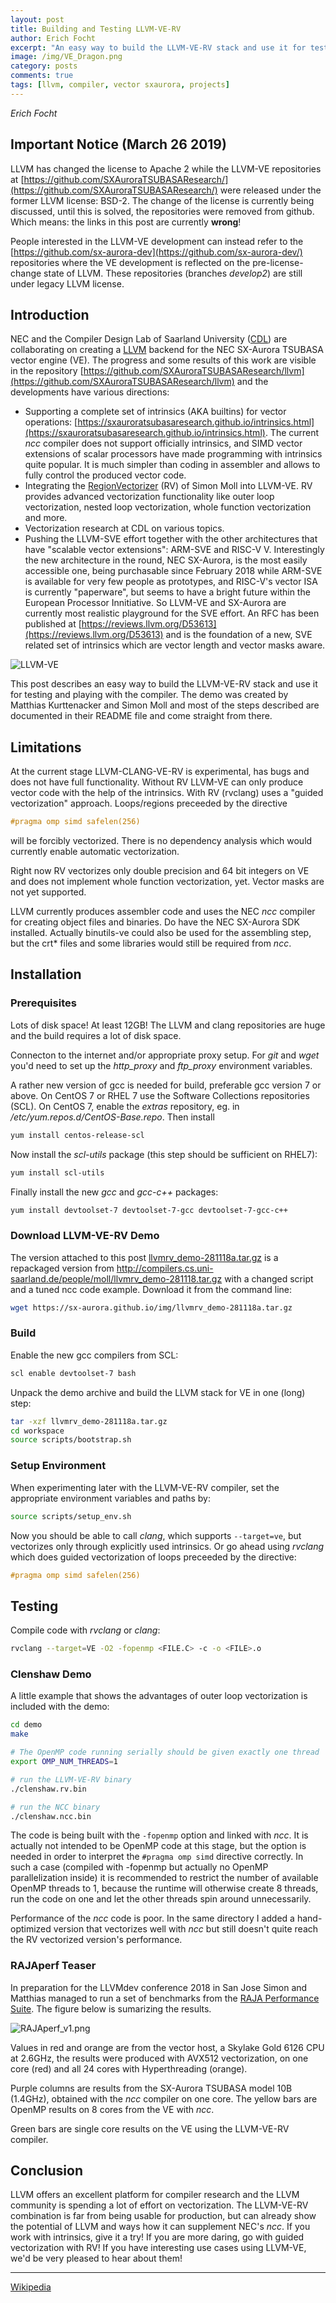 ```yaml
---
layout: post
title: Building and Testing LLVM-VE-RV
author: Erich Focht
excerpt: "An easy way to build the LLVM-VE-RV stack and use it for testing and playing with the compiler."
image: /img/VE_Dragon.png
category: posts
comments: true
tags: [llvm, compiler, vector sxaurora, projects]
---
```


*Erich Focht*

## Important Notice (March 26 2019)

LLVM has changed the license to Apache 2 while the LLVM-VE
repositories at
[https://github.com/SXAuroraTSUBASAResearch/](https://github.com/SXAuroraTSUBASAResearch/)
were released under the former LLVM license: BSD-2. The change of the
license is currently being discussed, until this is solved, the
repositories were removed from github. Which means: the links in this
post are currently **wrong**!

People interested in the LLVM-VE development can instead refer to the
[https://github.com/sx-aurora-dev](https://github.com/sx-aurora-dev/)
repositories where the VE development is reflected on the
pre-license-change state of LLVM. These repositories (branches
*develop2*) are still under legacy LLVM license.


## Introduction

NEC and the Compiler Design Lab of Saarland University
([CDL](http://compilers.cs.uni-saarland.de/)) are collaborating on
creating a [LLVM](https://llvm.org) backend for the NEC SX-Aurora
TSUBASA vector engine (VE). The progress and some results of this work
are visible in the repository
[https://github.com/SXAuroraTSUBASAResearch/llvm](https://github.com/SXAuroraTSUBASAResearch/llvm)
and the developments have various directions:

* Supporting a complete set of intrinsics (AKA builtins) for vector operations: [https://sxauroratsubasaresearch.github.io/intrinsics.html](https://sxauroratsubasaresearch.github.io/intrinsics.html). The current *ncc* compiler does not support officially intrinsics, and SIMD vector extensions of scalar processors have made programming with intrinsics quite popular. It is much simpler than coding in assembler and allows to fully control the produced vector code. 
* Integrating the [RegionVectorizer](https://github.com/cdl-saarland/rv) (RV) of Simon Moll into LLVM-VE. RV provides advanced vectorization functionality like outer loop vectorization, nested loop vectorization, whole function vectorization and more.
* Vectorization research at CDL on various topics.
* Pushing the LLVM-SVE effort together with the other architectures that have "scalable vector extensions": ARM-SVE and RISC-V V. Interestingly the new architecture in the round, NEC SX-Aurora, is the most easily accessible one, being purchasable since February 2018 while ARM-SVE is available for very few people as prototypes, and RISC-V's vector ISA is currently "paperware", but seems to have a bright future within the European Processor Innitiative. So LLVM-VE and SX-Aurora are currently most realistic playground for the SVE effort. An RFC has been published at [https://reviews.llvm.org/D53613](https://reviews.llvm.org/D53613) and is the foundation of a new, SVE related set of intrinsics which are vector length and vector masks aware.

![LLVM-VE](/img/VE_Dragon.png)

This post describes an easy way to build the LLVM-VE-RV stack and use
it for testing and playing with the compiler. The demo was created by
Matthias Kurttenacker and Simon Moll and most of the steps described
are documented in their README file and come straight from there.


## Limitations

At the current stage LLVM-CLANG-VE-RV is experimental, has bugs and
does not have full functionality. Without RV LLVM-VE can only produce
vector code with the help of the intrinsics. With RV (rvclang) uses a
"guided vectorization" approach. Loops/regions preceeded by the
directive
```c
#pragma omp simd safelen(256)
```
will be forcibly vectorized. There is no dependency analysis which
would currently enable automatic vectorization.

Right now RV vectorizes only double precision and 64 bit integers on
VE and does not implement whole function vectorization, yet. Vector
masks are not yet supported.

LLVM currently produces assembler code and uses the NEC *ncc* compiler
for creating object files and binaries. Do have the NEC SX-Aurora SDK
installed. Actually binutils-ve could also be used for the assembling
step, but the crt* files and some libraries would still be required
from *ncc*.


## Installation

### Prerequisites

Lots of disk space! At least 12GB! The LLVM and clang repositories are
huge and the build requires a lot of disk space.

Connecton to the internet and/or appropriate proxy setup. For *git*
and *wget* you'd need to set up the *http_proxy* and *ftp_proxy*
environment variables.

A rather new version of gcc is needed for build, preferable gcc
version 7 or above. On CentOS 7 or RHEL 7 use the Software Collections
repositories (SCL). On CentOS 7, enable the *extras* repository,
eg. in */etc/yum.repos.d/CentOS-Base.repo*. Then install
```sh
yum install centos-release-scl
```

Now install the *scl-utils* package (this step should be sufficient on RHEL7):
```sh
yum install scl-utils
```

Finally install the new *gcc* and *gcc-c++* packages:
```sh
yum install devtoolset-7 devtoolset-7-gcc devtoolset-7-gcc-c++
```

### Download LLVM-VE-RV Demo

The version attached to this post
[llvmrv_demo-281118a.tar.gz](/img/llvmrv_demo-281118a.tar.gz) is a
repackaged version from
http://compilers.cs.uni-saarland.de/people/moll/llvmrv_demo-281118.tar.gz
with a changed script and a tuned ncc code example. Download it from
the command line:
```sh
wget https://sx-aurora.github.io/img/llvmrv_demo-281118a.tar.gz
```

### Build

Enable the new gcc compilers from SCL:
```sh
scl enable devtoolset-7 bash
```

Unpack the demo archive and build the LLVM stack for VE in one (long)
step:

```sh
tar -xzf llvmrv_demo-281118a.tar.gz
cd workspace
source scripts/bootstrap.sh
```

### Setup Environment

When experimenting later with the LLVM-VE-RV compiler, set the
appropriate environment variables and paths by:

```bash
source scripts/setup_env.sh
```

Now you should be able to call *clang*, which supports `--target=ve`,
but vectorizes only through explicitly used intrinsics. Or go ahead using *rvclang* which does guided vectorization of loops preceeded by the directive:
```c
#pragma omp simd safelen(256)
```


## Testing

Compile code with *rvclang* or *clang*:
```sh
rvclang --target=VE -O2 -fopenmp <FILE.C> -c -o <FILE>.o
```


### Clenshaw Demo

A little example that shows the advantages of outer loop vectorization is included with the demo:
```sh
cd demo
make

# The OpenMP code running serially should be given exactly one thread
export OMP_NUM_THREADS=1

# run the LLVM-VE-RV binary 
./clenshaw.rv.bin

# run the NCC binary
./clenshaw.ncc.bin
```

The code is being built with the `-fopenmp` option and linked with
*ncc*. It is actually not intended to be OpenMP code at this stage,
but the option is needed in order to interpret the `#pragma omp simd`
directive correctly. In such a case (compiled with -fopenmp but
actually no OpenMP parallelization inside) it is recommended to
restrict the number of available OpenMP threads to 1, because the
runtime will otherwise create 8 threads, run the code on one and let
the other threads spin around unnecessarily.

Performance of the *ncc* code is poor. In the same directory I added a
hand-optimized version that vectorizes well with *ncc* but still
doesn't quite reach the RV vectorized version's performance.


### RAJAperf Teaser

In preparation for the LLVMdev conference 2018 in San Jose Simon and
Matthias managed to run a set of benchmarks from the [RAJA Performance
Suite](https://github.com/LLNL/RAJAPerf). The figure below is
sumarizing the results.

![RAJAperf_v1.png](/img/RAJAperf_v1.png)

Values in red and orange are from the vector host, a Skylake Gold 6126
CPU at 2.6GHz, the results were produced with AVX512 vectorization, on
one core (red) and all 24 cores with Hyperthreading (orange).

Purple columns are results from the SX-Aurora TSUBASA model 10B
(1.4GHz), obtained with the *ncc* compiler on one core. The yellow
bars are OpenMP results on 8 cores from the VE with *ncc*.

Green bars are single core results on the VE using the LLVM-VE-RV compiler.


## Conclusion

LLVM offers an excellent platform for compiler research and the LLVM
community is spending a lot of effort on vectorization. The LLVM-VE-RV
combination is far from being usable for production, but can already
show the potential of LLVM and ways how it can supplement NEC's
*ncc*. If you work with intrinsics, give it a try! If you are more
daring, go with guided vectorization with RV! If you have interesting
use cases using LLVM-VE, we'd be very pleased to hear about them!


---

[Wikipedia](https://en.wikipedia.org/wiki/SX-Aurora_TSUBASA)
